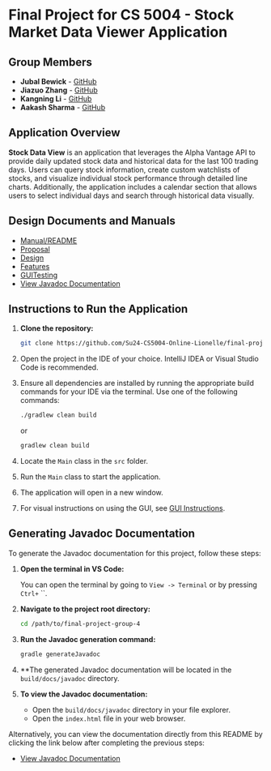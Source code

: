 # Final Project for CS 5004 - Stock Market Data Viewer Application

## Group Members

- **Jubal Bewick** - [GitHub](https://github.com/Darkknight-86)
- **Jiazuo Zhang** - [GitHub](https://github.com/JZZhang04)
- **Kangning Li** - [GitHub](https://github.com/ShakyVertex)
- **Aakash Sharma** - [GitHub](https://github.com/sharma-aak)

## Application Overview

**Stock Data View** is an application that leverages the Alpha Vantage API to provide daily updated stock data and historical data for the last 100 trading days. Users can query stock information, create custom watchlists of stocks, and visualize individual stock performance through detailed line charts. Additionally, the application includes a calendar section that allows users to select individual days and search through historical data visually.

## Design Documents and Manuals

- [Manual/README](./Manual/README.md)
- [Proposal](./DesignDocuments/Proposal.md)
- [Design](./DesignDocuments/Design.md)
- [Features](./DesignDocuments/Features.md)
- [GUITesting](src/test/java/GUITesting.md)
- [View Javadoc Documentation](./build/docs/javadoc/index.html)

## Instructions to Run the Application

1. **Clone the repository:**

   ```sh
   git clone https://github.com/Su24-CS5004-Online-Lionelle/final-project-group-4.git
   ```

2. Open the project in the IDE of your choice. IntelliJ IDEA or Visual Studio Code is recommended.
3. Ensure all dependencies are installed by running the appropriate build commands for your IDE via the terminal. Use one of the following commands:

   ```sh
   ./gradlew clean build
   ```

   or

   ```sh
   gradlew clean build
   ```

4. Locate the `Main` class in the `src` folder.
5. Run the `Main` class to start the application.
6. The application will open in a new window.
7. For visual instructions on using the GUI, see [GUI Instructions](./Manual/GUI_Instructions.md).

## Generating Javadoc Documentation

To generate the Javadoc documentation for this project, follow these steps:

1. **Open the terminal in VS Code:**

   You can open the terminal by going to `View -> Terminal` or by pressing `Ctrl+` ``.

2. **Navigate to the project root directory:**

   ```sh
   cd /path/to/final-project-group-4
   ```

3. **Run the Javadoc generation command:**

   ```sh
   gradle generateJavadoc
   ```

4. **The generated Javadoc documentation will be located in the `build/docs/javadoc` directory.

5. **To view the Javadoc documentation:**
   - Open the `build/docs/javadoc` directory in your file explorer.
   - Open the `index.html` file in your web browser.

Alternatively, you can view the documentation directly from this README by clicking the link below after completing the previous steps:

- [View Javadoc Documentation](./build/docs/javadoc/index.html)
